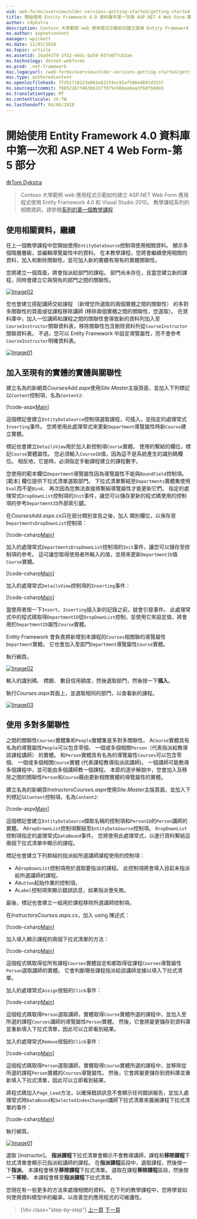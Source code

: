 ```yaml
---
uid: web-forms/overview/older-versions-getting-started/getting-started-with-ef/the-entity-framework-and-aspnet-getting-started-part-5
title: 開始使用 Entity Framework 4.0 資料庫中第一次與 ASP.NET 4 Web Form-第 5 部分 |Microsoft 文件
author: tdykstra
description: Contoso 大學範例 web 應用程式示範如何建立使用 Entity Framework 的 ASP.NET Web Form 應用程式。 範例應用程式是...
ms.author: aspnetcontent
manager: wpickett
ms.date: 12/03/2010
ms.topic: article
ms.assetid: 24ad4379-3fb2-44dc-ba59-85fe0ffcb2ae
ms.technology: dotnet-webforms
ms.prod: .net-framework
msc.legacyurl: /web-forms/overview/older-versions-getting-started/getting-started-with-ef/the-entity-framework-and-aspnet-getting-started-part-5
msc.type: authoredcontent
ms.openlocfilehash: 7f351718123e881e832f4ac95af506ed601d3337
ms.sourcegitcommit: f8852267f463b62d7f975e56bea9aa3f68fbbdeb
ms.translationtype: MT
ms.contentlocale: zh-TW
ms.lasthandoff: 04/06/2018
---
```

<a name="getting-started-with-entity-framework-40-database-first-and-aspnet-4-web-forms---part-5"></a>開始使用 Entity Framework 4.0 資料庫中第一次和 ASP.NET 4 Web Form-第 5 部分
====================
由[Tom Dykstra](https://github.com/tdykstra)

> Contoso 大學範例 web 應用程式示範如何建立 ASP.NET Web Form 應用程式使用 Entity Framework 4.0 和 Visual Studio 2010。 教學課程系列的相關資訊，請參閱[系列的第一個教學課程](the-entity-framework-and-aspnet-getting-started-part-1.md)


## <a name="working-with-related-data-continued"></a>使用相關資料，繼續

在上一個教學課程中您開始使用`EntityDataSource`控制項使用相關資料。 顯示多個階層層級，並編輯導覽屬性中的資料。 在本教學課程，您將會繼續使用相關的資料，加入和刪除關聯性，並可加入新的實體有現有的實體關聯性。

您將建立一個頁面，將會指派給部門的課程。 部門尚未存在，且當您建立新的課程，同時會建立它與現有的部門之間的關聯性。

[![Image02](the-entity-framework-and-aspnet-getting-started-part-5/_static/image2.png)](the-entity-framework-and-aspnet-getting-started-part-5/_static/image1.png)

您也會建立搭配講師交給課程 （新增您所選取的兩個實體之間的關聯性） 的多對多關聯性的頁面或從課程移除講師 (移除兩個實體之間的關聯性，您選取）。 在資料庫中，加入一位講師和課程之間的關聯性會導致新的資料列加入至`CourseInstructor`關聯資料表，移除關聯性包含刪除資料列從`CourseInstructor`關聯資料表。 不過，您可以 Entity Framework 中設定導覽屬性，而不會參考`CourseInstructor`明確資料表。

[![Image01](the-entity-framework-and-aspnet-getting-started-part-5/_static/image4.png)](the-entity-framework-and-aspnet-getting-started-part-5/_static/image3.png)

## <a name="adding-an-entity-with-a-relationship-to-an-existing-entity"></a>加入至現有的實體的實體與關聯性

建立名為的新網頁*CoursesAdd.aspx*使用*Site.Master*主版頁面，並加入下列標記以`Content`控制項，名為`Content2`:

[!code-aspx[Main](the-entity-framework-and-aspnet-getting-started-part-5/samples/sample1.aspx)]

這個標記會建立`EntityDataSource`控制項選取課程，可插入，並指定的處理常式`Inserting`事件。 您將使用此處理常式來更新`Department`導覽屬性時新`Course`建立實體。

標記也會建立`DetailsView`用於加入新控制項`Course`實體。 使用的繫結的欄位，標記`Course`實體屬性。 您必須輸入`CourseID`值，因為這不是系統產生的識別碼欄位。 相反地，它是時，必須指定手動課程建立的課程數字。

您使用的範本欄位`Department`導覽屬性因為導覽屬性不能與`BoundField`控制項。 [範本] 欄位提供下拉式清單選取部門。 下拉式清單繫結至`Departments`實體集使用`Eval`而不是`Bind`、 再次因為您無法直接將繫結導覽屬性才能更新它們。 指定的處理常式`DropDownList`控制項的`Init`事件，讓您可以儲存更新的程式碼使用的控制項的參考`DepartmentID`外部索引鍵。

在*CoursesAdd.aspx.cs*只在部分類別宣告之後，加入 類別欄位，以保存至`DepartmentsDropDownList`控制項：

[!code-csharp[Main](the-entity-framework-and-aspnet-getting-started-part-5/samples/sample2.cs)]

加入的處理常式`DepartmentsDropDownList`控制項的`Init`事件，讓您可以儲存至控制項的參考。 這可讓您取得使用者所輸入的值，並用來更新`DepartmentID`值`Course`實體。

[!code-csharp[Main](the-entity-framework-and-aspnet-getting-started-part-5/samples/sample3.cs)]

加入的處理常式`DetailsView`控制項的`Inserting`事件：

[!code-csharp[Main](the-entity-framework-and-aspnet-getting-started-part-5/samples/sample4.cs)]

當使用者按一下`Insert`、`Inserting`插入新的記錄之前，就會引發事件。 此處理常式中的程式碼取得`DepartmentID`從`DropDownList`控制，並使用它來設定值，將會用於`DepartmentID`屬性`Course`實體。

Entity Framework 會負責將新增到本課程的`Courses`相關聯的導覽屬性`Department`實體。 它也會加入至部門`Department`導覽屬性`Course`實體。

執行網頁。

[![Image02](the-entity-framework-and-aspnet-getting-started-part-5/_static/image6.png)](the-entity-framework-and-aspnet-getting-started-part-5/_static/image5.png)

輸入的識別碼、 標題、 數目信用額度，然後選取部門，然後按一下**插入**。

執行*Courses.aspx*頁面上，並選取相同的部門，以查看新的課程。

[![Image03](the-entity-framework-and-aspnet-getting-started-part-5/_static/image8.png)](the-entity-framework-and-aspnet-getting-started-part-5/_static/image7.png)

## <a name="working-with-many-to-many-relationships"></a>使用 多對多關聯性

之間的關聯性`Courses`實體集和`People`實體集是多對多關聯性。 A`Course`實體具有名為的導覽屬性`People`可以包含零個、 一個或多個相關`Person`（代表指派給教導該課程講師） 的實體。 和`Person`實體具有名為的導覽屬性`Courses`可以包含零個、 一個或多個相關`Course`實體 (代表課程教導指派該講師)。 一個講師可能教導多個課程中，並可能由多個講師教一個課程。 本節的逐步解說中，您會加入及移除之間的關聯性`Person`和`Course`藉由更新相關實體的導覽屬性的實體。

建立名為的新網頁*InstructorsCourses.aspx*使用*Site.Master*主版頁面，並加入下列標記以`Content`控制項，名為`Content2`:

[!code-aspx[Main](the-entity-framework-and-aspnet-getting-started-part-5/samples/sample5.aspx)]

這個標記會建立`EntityDataSource`擷取名稱的控制項和`PersonID`的`Person`講師的實體。 A`DropDrownList`控制項繫結至`EntityDataSource`控制項。 `DropDownList`控制項指定的處理常式`DataBound`事件。 您將使用此處理常式，以進行資料繫結這兩個下拉式清單中顯示的課程。

標記也會建立下列群組的指派給所選講師課程使用的控制項：

- A`DropDownList`控制項用於選取要指派的課程。 此控制項將會填入目前未指派給所選講師的課程。
- A`Button`起始作業的控制項。
- A`Label`控制項來顯示錯誤訊息，如果指派會失敗。

最後，標記也會建立一組用於課程移除所選講師控制項。

在*InstructorsCourses.aspx.cs*，加入 using 陳述式：

[!code-csharp[Main](the-entity-framework-and-aspnet-getting-started-part-5/samples/sample6.cs)]

加入填入顯示課程的兩個下拉式清單的方法：

[!code-csharp[Main](the-entity-framework-and-aspnet-getting-started-part-5/samples/sample7.cs)]

這個程式碼取得從所有課程`Courses`實體設定和都取得從課程`Courses`導覽屬性`Person`選取講師的實體。 它會判斷哪些課程指派給該講師並據以填入下拉式清單。

加入的處理常式`Assign`按鈕的`Click`事件：

[!code-csharp[Main](the-entity-framework-and-aspnet-getting-started-part-5/samples/sample8.cs)]

這個程式碼取得`Person`選取講師，實體取得`Course`實體所選的課程中，並加入至所選的課程`Courses`講師的導覽屬性`Person`實體。 然後，它會將變更儲存到資料庫並重新填入下拉式清單，因此可以立即看到結果。

加入的處理常式`Remove`按鈕的`Click`事件：

[!code-csharp[Main](the-entity-framework-and-aspnet-getting-started-part-5/samples/sample9.cs)]

這個程式碼取得`Person`選取講師，實體取得`Course`實體所選的課程中，並移除從所選的課程`Person`實體的`Courses`導覽屬性。 然後，它會將變更儲存到資料庫並重新填入下拉式清單，因此可以立即看到結果。

將程式碼加入`Page_Load`方法，以確保錯誤訊息不會顯示任何錯誤報告，並加入處理常式時`DataBound`和`SelectedIndexChanged`講師下拉式清單來擴展課程下拉式清單的事件：

[!code-csharp[Main](the-entity-framework-and-aspnet-getting-started-part-5/samples/sample10.cs)]

執行網頁。

[![Image01](the-entity-framework-and-aspnet-getting-started-part-5/_static/image10.png)](the-entity-framework-and-aspnet-getting-started-part-5/_static/image9.png)

選取 [instructor]。 <strong>指派課程</strong>下拉式清單會顯示不會教導講師，課程和<strong>移除課程</strong>下拉式清單會顯示已指派給講師的課程。 在<strong>指派課程</strong>區段中，選取課程，然後按一下<strong>指派</strong>。 本課程會移至<strong>移除課程</strong>下拉式清單。 選取在課程<strong>移除課程</strong>區段，然後按一下<strong>移除</strong><em>。</em> 本課程會移至<strong>指派課程</strong>下拉式清單。

您現在有一些更多的方法來處理相關的資料。 在下列的教學課程中，您將學習如何使用資料模型中的繼承，以改善您的應用程式的可維護性。

> [!div class="step-by-step"]
> [上一頁](the-entity-framework-and-aspnet-getting-started-part-4.md)
> [下一頁](the-entity-framework-and-aspnet-getting-started-part-6.md)

